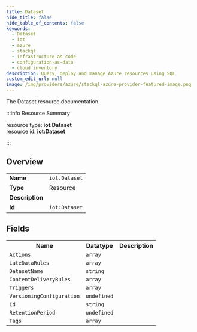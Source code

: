 ```yaml
---
title: Dataset
hide_title: false
hide_table_of_contents: false
keywords:
  - Dataset
  - iot
  - azure
  - stackql
  - infrastructure-as-code
  - configuration-as-data
  - cloud inventory
description: Query, deploy and manage Azure resources using SQL
custom_edit_url: null
image: /img/providers/azure/stackql-azure-provider-featured-image.png
---
```

The Dataset resource documentation.

:::info Resource Summary

<div class="row">
<div class="providerDocColumn">
<span>resource type:&nbsp;<b>iot.Dataset</b></span><br />
<span>resource id:&nbsp;<b>iot:Dataset</b></span><br />
</div>
</div>

:::

## Overview
<table><tbody>
<tr><td><b>Name</b></td><td><code>iot.Dataset</code></td></tr>
<tr><td><b>Type</b></td><td>Resource</td></tr>
<tr><td><b>Description</b></td><td></td></tr>
<tr><td><b>Id</b></td><td><code>iot:Dataset</code></td></tr>
</tbody></table>

## Fields
<table><tbody>
<tr><th>Name</th><th>Datatype</th><th>Description</th></tr>
<tr><td><code>Actions</code></td><td><code>array</code></td><td></td></tr><tr><td><code>LateDataRules</code></td><td><code>array</code></td><td></td></tr><tr><td><code>DatasetName</code></td><td><code>string</code></td><td></td></tr><tr><td><code>ContentDeliveryRules</code></td><td><code>array</code></td><td></td></tr><tr><td><code>Triggers</code></td><td><code>array</code></td><td></td></tr><tr><td><code>VersioningConfiguration</code></td><td><code>undefined</code></td><td></td></tr><tr><td><code>Id</code></td><td><code>string</code></td><td></td></tr><tr><td><code>RetentionPeriod</code></td><td><code>undefined</code></td><td></td></tr><tr><td><code>Tags</code></td><td><code>array</code></td><td></td></tr>
</tbody></table>